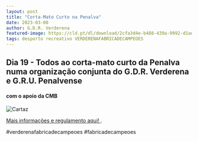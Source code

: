 ```yaml
---
layout: post
title: "Corta-Mato Curto na Penalva"
date: 2023-03-08
author: G.D.R. Verderena
featured-image: https://cld.pt/dl/download/2cfa3d4e-b488-439a-9992-d1aef92fd97e/cartaz.jpg
tags: desporto recreativo VERDERENAFABRICADECAMPEOES
---
```



<H2> Dia 19 - Todos ao corta-mato curto da Penalva numa organização conjunta do G.D.R. Verderena e G.R.U. Penalvense</H2>
<H4> com o apoio da CMB </H4>


![Cartaz](https://cld.pt/dl/download/2cfa3d4e-b488-439a-9992-d1aef92fd97e/cartaz.jpg)

<a href="[https://www.mozilla.org/pt-BR/](https://www.cm-barreiro.pt/conhecer/agenda-de-eventos/evento-88/kids-athletics)"> Mais informações e regulamento aqui! </a>.

#verderenafabricadecampeoes #fabricadecampeoes 
